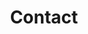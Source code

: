 ---
language: en
title: Contact
contacts: 
    - title: LinkedIn
      address: https://www.linkedin.com/in/julianastahelin/
    - title: GitHub
      address: https://github.com/julianastahelin
    - title: Dev.to
      address: https://dev.to/julianastahelin
    - title: Email
      address: julianastahelin@gmail.com
    - title: Phone Number
      address: (+55) 48 9 9111-1966
---